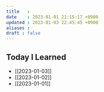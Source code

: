 ```yaml
---
title   : 
date    : 2023-01-01 21:15:17 +0900
updated : 2023-01-03 22:45:45 +0900
aliases : 
draft : false
---
```

## Today I Learned
- [[2023-01-03]]
- [[2023-01-02]]
- [[2023-01-01]]
